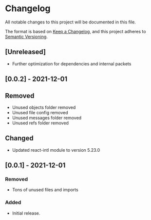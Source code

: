 # Changelog

All notable changes to this project will be documented in this file.

The format is based on [Keep a Changelog](https://keepachangelog.com/en/1.0.0/),
and this project adheres to [Semantic Versioning](https://semver.org/spec/v2.0.0.html).

## [Unreleased]
- Further optimization for dependencies and internal packets

## [0.0.2] - 2021-12-01
## Removed
- Unused objects folder removed
- Unused file config removed
- Unused messages folder removed
- Unused refs folder removed
## Changed
- Updated react-intl module to version 5.23.0
## [0.0.1] - 2021-12-01
### Removed 
- Tons of unused files and imports

### Added
- Initial release.
